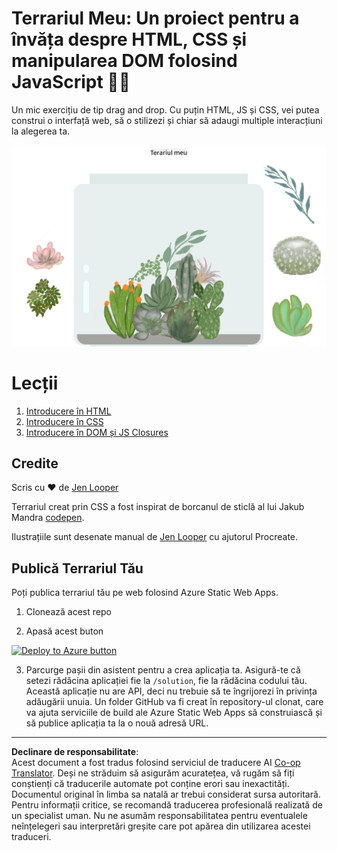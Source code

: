 <!--
CO_OP_TRANSLATOR_METADATA:
{
  "original_hash": "7965cd2bc5dc92ad888dc4c6ab2ab70a",
  "translation_date": "2025-08-27T21:59:15+00:00",
  "source_file": "3-terrarium/README.md",
  "language_code": "ro"
}
-->
# Terrariul Meu: Un proiect pentru a învăța despre HTML, CSS și manipularea DOM folosind JavaScript 🌵🌱

Un mic exercițiu de tip drag and drop. Cu puțin HTML, JS și CSS, vei putea construi o interfață web, să o stilizezi și chiar să adaugi multiple interacțiuni la alegerea ta.

![my terrarium](../../../translated_images/screenshot_gray.0c796099a1f9f25e40aa55ead81f268434c00af30d7092490759945eda63067d.ro.png)

# Lecții

1. [Introducere în HTML](./1-intro-to-html/README.md)
2. [Introducere în CSS](./2-intro-to-css/README.md)
3. [Introducere în DOM și JS Closures](./3-intro-to-DOM-and-closures/README.md)

## Credite

Scris cu ♥️ de [Jen Looper](https://www.twitter.com/jenlooper)

Terrariul creat prin CSS a fost inspirat de borcanul de sticlă al lui Jakub Mandra [codepen](https://codepen.io/Rotarepmi/pen/rjpNZY).

Ilustrațiile sunt desenate manual de [Jen Looper](http://jenlooper.com) cu ajutorul Procreate.

## Publică Terrariul Tău

Poți publica terrariul tău pe web folosind Azure Static Web Apps.

1. Clonează acest repo

2. Apasă acest buton

[![Deploy to Azure button](https://aka.ms/deploytoazurebutton)](https://portal.azure.com/?feature.customportal=false&WT.mc_id=academic-77807-sagibbon#create/Microsoft.StaticApp)

3. Parcurge pașii din asistent pentru a crea aplicația ta. Asigură-te că setezi rădăcina aplicației fie la `/solution`, fie la rădăcina codului tău. Această aplicație nu are API, deci nu trebuie să te îngrijorezi în privința adăugării unuia. Un folder GitHub va fi creat în repository-ul clonat, care va ajuta serviciile de build ale Azure Static Web Apps să construiască și să publice aplicația ta la o nouă adresă URL.

---

**Declinare de responsabilitate**:  
Acest document a fost tradus folosind serviciul de traducere AI [Co-op Translator](https://github.com/Azure/co-op-translator). Deși ne străduim să asigurăm acuratețea, vă rugăm să fiți conștienți că traducerile automate pot conține erori sau inexactități. Documentul original în limba sa natală ar trebui considerat sursa autoritară. Pentru informații critice, se recomandă traducerea profesională realizată de un specialist uman. Nu ne asumăm responsabilitatea pentru eventualele neînțelegeri sau interpretări greșite care pot apărea din utilizarea acestei traduceri.
